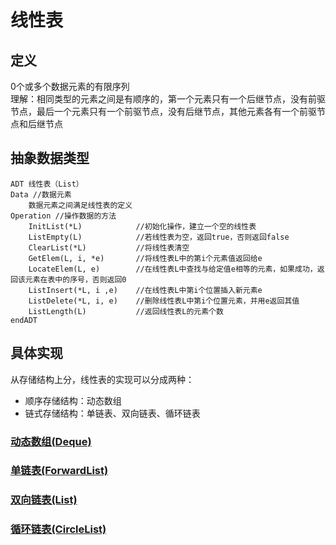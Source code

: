 # 线性表
## 定义
0个或多个数据元素的有限序列  
理解：相同类型的元素之间是有顺序的，第一个元素只有一个后继节点，没有前驱节点，最后一个元素只有一个前驱节点，没有后继节点，其他元素各有一个前驱节点和后继节点

## 抽象数据类型
```
ADT 线性表（List）
Data //数据元素
    数据元素之间满足线性表的定义
Operation //操作数据的方法
    InitList(*L)            //初始化操作，建立一个空的线性表
    ListEmpty(L)            //若线性表为空，返回true，否则返回false
    ClearList(*L)           //将线性表清空
    GetElem(L, i, *e)       //将线性表L中的第i个元素值返回给e
    LocateElem(L, e)        //在线性表L中查找与给定值e相等的元素，如果成功，返回该元素在表中的序号，否则返回0
    ListInsert(*L, i ,e)    //在线性表L中第i个位置插入新元素e
    ListDelete(*L, i, e)    //删除线性表L中第i个位置元素，并用e返回其值
    ListLength(L)           //返回线性表L的元素个数
endADT
```

## 具体实现
从存储结构上分，线性表的实现可以分成两种：  
* 顺序存储结构：动态数组
* 链式存储结构：单链表、双向链表、循环链表

### [动态数组(Deque)]()

### [单链表(ForwardList)]()

### [双向链表(List)]()

### [循环链表(CircleList)]()
